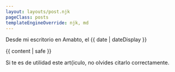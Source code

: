 ```yaml
---
layout: layouts/post.njk
pageClass: posts
templateEngineOverride: njk, md
---
```


<p class="date">
  Desde mi escritorio en Amabto, el <time datetime="{{ date }}">{{ date | dateDisplay }}</time>
</p>
<main>
  {{ content | safe }}
  <div class="footnote">
    <p>
      Si te es de utilidad este art{iculo, no olvides citarlo correctamente.
    </p>
  </div>
</main>
